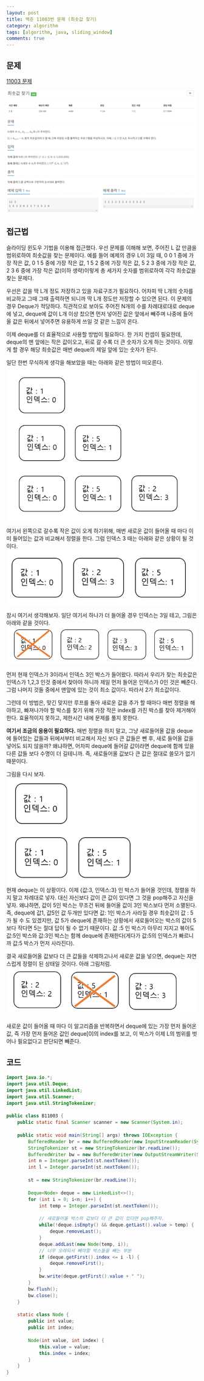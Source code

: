 ```yaml
---
layout: post
title: 백준 11003번 문제 (최솟값 찾기)
category: algorithm
tags: [algorithm, java, sliding_window]
comments: true
---
```


## 문제
[11003 문제](https://www.acmicpc.net/problem/11003)

![profile](/public/img/algo/11003_1.PNG)

## 접근법
슬라이딩 윈도우 기법을 이용해 접근했다. 우선 문제를 이해해 보면, 주어진 L 값 만큼을 범위로하여 최솟값을 찾는 문제이다. 예를 들어 예제의 경우 L이 3일 때, 0 0 1 중에 가장 작은 값, 0 1 5 중에 가장 작은 값, 1 5 2 중에 가장 작은 값, 5 2 3 중에 가장 작은 값, 2 3 6 중에 가장 작은 값(이하 생략)이렇게 총 세가지 숫자를 범위로하여 각각 최솟값을 찾는 문제다. 

우선은 값을 딱 L개 정도 저장하고 있을 자료구조가 필요하다. 어차피 딱 L개의 숫자를 비교하고 그때 그때 출력하면 되니까 딱 L개 정도만 저장할 수 있으면 된다. 이 문제의 경우 Deque가 적당하다. 직관적으로 보아도 주어진 N개의 수를 차례대로대로 deque에 넣고, deque에 값이 L개 이상 찼으면 먼저 넣어진 값은 앞에서 빼주며 나중에 들어올 값은 뒤에서 넣어주면 유용하게 쓰일 것 같은 느낌이 온다. 

이제 deque를 더 효율적으로 사용할 방법이 필요하다. 한 가지 컨셉이 필요한데, deque의 맨 앞에는 작은 값이오고, 뒤로 갈 수록 더 큰 숫자가 오게 하는 것이다. 이렇게 할 경우 해당  최솟값은 매번 deque의 제일 앞에 있는 숫자가 된다. 

일단 한번 무식하게 생각을 해보았을 때는 아래와 같은 방법이 떠오른다.
![profile](/public/img/algo/11003_2.PNG)

여기서 왼쪽으로 갈수록 작은 값이 오게 하기위해, 매번 새로운 값이 들어올 때 마다 이미 들어있는 값과 비교해서 정렬을 한다. 그럼 인덱스 3 때는 아래와 같은 상황이 될 것이다.
![profile](/public/img/algo/11003_3.PNG)

잠시 여기서 생각해보자. 일단 여기서 하나가 더 들어올 경우 인덱스는 3일 테고, 그림은 아래와 같을 것이다.
![profile](/public/img/algo/11003_4.PNG)

먼저 현재 인덱스가 3이라서 인덱스 3인 박스가 들어왔다. 따라서 우리가 찾는 최솟값은 인덱스가 1,2,3 인것 중에서 찾아야 하니까 제일 먼저 들어온 인덱스가 0인 것은 빼준다.
그럼 나머지 것들 중에서 맨앞에 있는 것이 최소 값이다. 따라서 2가 최소값이다.

그런데 이 방법은, 맞긴 맞지만 루프를 돌아 새로운 값을 추가 할 때마다 매번 정렬을 해야하고, 빠져나가야 할 박스를 찾기 위해 가장 작은 index를 가진 박스를 찾아 제거해야 한다. 효율적이지 못하고, 제한시간 내에 문제를 풀지 못한다.

**여기서 조금의 응용이 필요하다.** 매번 정렬을 하지 말고, 그냥 새로들어올 값을 deque에 들어있는 값들과 뒤에서부터 비교해서 자신 보다 큰 값들은 뺀 후, 새로 들어올 값을 넣어도 되지 않을까? 왜냐하면, 어차피 deque에 들어갈 값이라면 deque에 함께 있을 다른 값들 보다 수명이 더 길테니까. 즉, 새로들어올 값보다 큰 값은 절대로 쓸모가 없기 때문이다.

그림을 다시 보자.
![profile](/public/img/algo/11003_5.PNG)
현재 deque는 이 상황이다. 이제 {값:3, 인덱스:3} 인 박스가 들어올 것인데, 정렬을 하지 말고 차례대로 넣자. 대신 자신보다 값이 큰 값이 있다면 그 것을 pop해주고 자신을 넣자. 왜냐하면, 값이 5인 박스는 무조건 뒤에 들어올 값이 3인 박스보다 먼저 소멸된다. 즉, deque에 값1, 값5인 값 두개만 있다면 값: 1인 박스가 사라질 경우 최솟값이 값 :  5가 될 수 도 있겠지만, 값 5가 deque에 존재하는 상황에서 새로들어오는 박스의 값이 5보다 작다면 5는 절대 답이 될 수 없기 때문이다. 값 :5 인 박스가 아무리 지지고 볶아도 값:5인 박스와 값:3인 박스는 함께 deque에 존재한다(게다가 값:5의 인덱스가 빠르니까 값:5 박스가 먼저 사라진다). 

결국 새로들어올 값보다 더 큰 값들을 삭제하고나서 새로운 값을 넣으면, deque는 자연스럽게 정렬이 된 상태일 것이다. 아래 그림처럼.
![profile](/public/img/algo/11003_6.PNG)

새로운 값이 들어올 때 마다 이 알고리즘을 반복하면서 deque에 있는 가장 먼저 들어온 값, 즉 가장 먼저 들어온 값인 deque[0]의 index를 보고, 이 박스가 이제 L의 범위를 벗어나 필요없다고 판단되면 빼준다. 

## 코드
```java
import java.io.*;
import java.util.Deque;
import java.util.LinkedList;
import java.util.Scanner;
import java.util.StringTokenizer;

public class B11003 {
    public static final Scanner scanner = new Scanner(System.in);

    public static void main(String[] args) throws IOException {
        BufferedReader br = new BufferedReader(new InputStreamReader(System.in));
        StringTokenizer st = new StringTokenizer(br.readLine());
        BufferedWriter bw = new BufferedWriter(new OutputStreamWriter(System.out));
        int n = Integer.parseInt(st.nextToken());
        int l = Integer.parseInt(st.nextToken());

        st = new StringTokenizer(br.readLine());

        Deque<Node> deque = new LinkedList<>();
        for (int i = 0; i<n; i++) {
            int temp = Integer.parseInt(st.nextToken());

            // 새로들어올 박스의 값보다 더 큰 값이 있다면 pop해주자. 
            while(!deque.isEmpty() && deque.getLast().value > temp) {
                deque.removeLast();
            }
            deque.addLast(new Node(temp, i));
            // 너무 오래되서 빼야할 박스들을 빼는 부분
            if (deque.getFirst().index <= i -l) {
                deque.removeFirst();
            }
            bw.write(deque.getFirst().value + " ");
        }
        bw.flush();
        bw.close();
    }

    static class Node {
        public int value;
        public int index;

        Node(int value, int index) {
            this.value = value;
            this.index = index;
        }
    }
}
```
